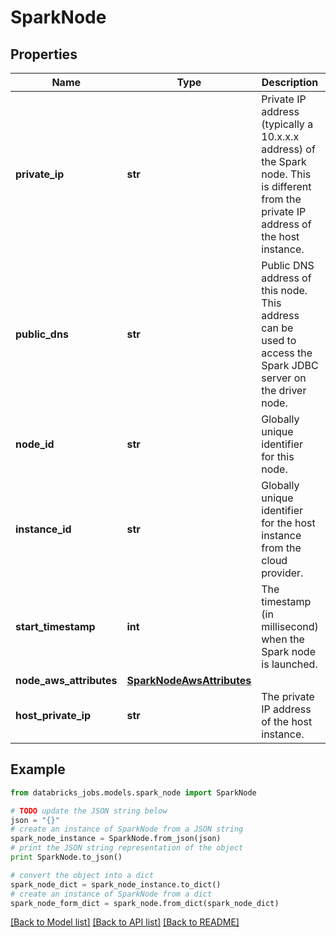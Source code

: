 # SparkNode


## Properties
Name | Type | Description | Notes
------------ | ------------- | ------------- | -------------
**private_ip** | **str** | Private IP address (typically a 10.x.x.x address) of the Spark node. This is different from the private IP address of the host instance. | [optional] 
**public_dns** | **str** | Public DNS address of this node. This address can be used to access the Spark JDBC server on the driver node. | [optional] 
**node_id** | **str** | Globally unique identifier for this node. | [optional] 
**instance_id** | **str** | Globally unique identifier for the host instance from the cloud provider. | [optional] 
**start_timestamp** | **int** | The timestamp (in millisecond) when the Spark node is launched. | [optional] 
**node_aws_attributes** | [**SparkNodeAwsAttributes**](SparkNodeAwsAttributes.md) |  | [optional] 
**host_private_ip** | **str** | The private IP address of the host instance. | [optional] 

## Example

```python
from databricks_jobs.models.spark_node import SparkNode

# TODO update the JSON string below
json = "{}"
# create an instance of SparkNode from a JSON string
spark_node_instance = SparkNode.from_json(json)
# print the JSON string representation of the object
print SparkNode.to_json()

# convert the object into a dict
spark_node_dict = spark_node_instance.to_dict()
# create an instance of SparkNode from a dict
spark_node_form_dict = spark_node.from_dict(spark_node_dict)
```
[[Back to Model list]](../README.md#documentation-for-models) [[Back to API list]](../README.md#documentation-for-api-endpoints) [[Back to README]](../README.md)


